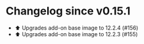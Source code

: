 # Changelog since v0.15.1
- ⬆️ Upgrades add-on base image to 12.2.4 (#156) 
- ⬆️ Upgrades add-on base image to 12.2.3 (#155) 

